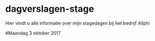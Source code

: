 # dagverslagen-stage
Hier vindt u alle informatie over mijn stagedagen bij het bedrijf Allphi


#Maandag 3 oktober 2017
